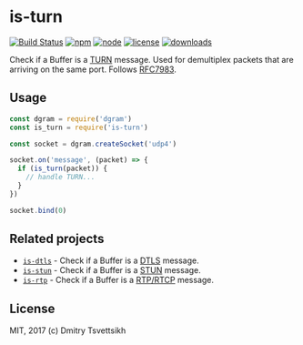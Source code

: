 # is-turn

[![Build Status](https://travis-ci.org/nodertc/is-turn.svg?branch=master)](https://travis-ci.org/nodertc/is-turn)
[![npm](https://img.shields.io/npm/v/is-turn.svg)](https://npmjs.org/package/is-turn)
[![node](https://img.shields.io/node/v/is-turn.svg)](https://npmjs.org/package/is-turn)
[![license](https://img.shields.io/npm/l/is-turn.svg)](https://npmjs.org/package/is-turn)
[![downloads](https://img.shields.io/npm/dm/is-turn.svg)](https://npmjs.org/package/is-turn)

Check if a Buffer is a [TURN](https://tools.ietf.org/html/rfc5766) message. Used for demultiplex packets that are arriving on the same port. Follows [RFC7983](https://tools.ietf.org/html/rfc7983#section-7).

## Usage

```js
const dgram = require('dgram')
const is_turn = require('is-turn')

const socket = dgram.createSocket('udp4')

socket.on('message', (packet) => {
  if (is_turn(packet)) {
    // handle TURN...
  }
})

socket.bind(0)
```

## Related projects

* [`is-dtls`](https://github.com/nodertc/is-dtls) - Check if a Buffer is a [DTLS](https://tools.ietf.org/html/rfc4347) message.
* [`is-stun`](https://github.com/nodertc/is-stun) - Check if a Buffer is a [STUN](https://tools.ietf.org/html/rfc5389) message.
* [`is-rtp`](https://github.com/nodertc/is-rtp) - Check if a Buffer is a [RTP/RTCP](https://tools.ietf.org/html/rfc3550) message.

## License

MIT, 2017 (c) Dmitry Tsvettsikh
